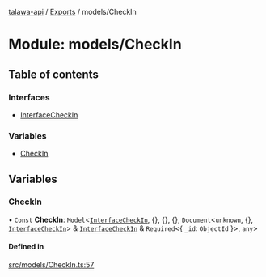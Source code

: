 [talawa-api](../README.md) / [Exports](../modules.md) / models/CheckIn

# Module: models/CheckIn

## Table of contents

### Interfaces

- [InterfaceCheckIn](../interfaces/models_CheckIn.InterfaceCheckIn.md)

### Variables

- [CheckIn](models_CheckIn.md#checkin)

## Variables

### CheckIn

• `Const` **CheckIn**: `Model`\<[`InterfaceCheckIn`](../interfaces/models_CheckIn.InterfaceCheckIn.md), \{\}, \{\}, \{\}, `Document`\<`unknown`, \{\}, [`InterfaceCheckIn`](../interfaces/models_CheckIn.InterfaceCheckIn.md)\> & [`InterfaceCheckIn`](../interfaces/models_CheckIn.InterfaceCheckIn.md) & `Required`\<\{ `_id`: `ObjectId`  \}\>, `any`\>

#### Defined in

[src/models/CheckIn.ts:57](https://github.com/PalisadoesFoundation/talawa-api/blob/e919df4/src/models/CheckIn.ts#L57)
